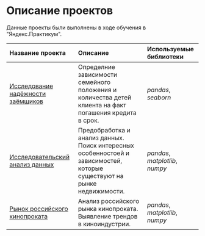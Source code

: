 # Описание проектов

Данные проекты были выполнены в ходе обучения в "Яндекс.Практикум".

| Название проекта | Описание | Используемые библиотеки | 
| :---------------------- | :---------------------- | :---------------------- |
| [Исследование надёжности заёмщиков](borrower_reliability_study) | Определние зависимости семейного положения и количества детей клиента на факт погашения кредита в срок. | *pandas*, *seaborn* |
| [Исследовательский анализ данных](exploratory_data_analysis) | Предобработка и анализ данных. Поиск интересных особенностоей и зависимостей, которые существуют на рынке недвижимости. | *pandas*, *matplotlib*, *numpy* |
| [Рынок российского кинопроката](russian_film_distribution) | Анализ российского рынка кинопроката. Выявление трендов в киноиндустрии. | *pandas*, *matplotlib*, *numpy* |
